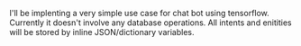 I'll be implenting a very simple use case for chat bot using tensorflow.
Currently it doesn't involve any database operations.
All intents and enitities will be stored by inline JSON/dictionary variables.

